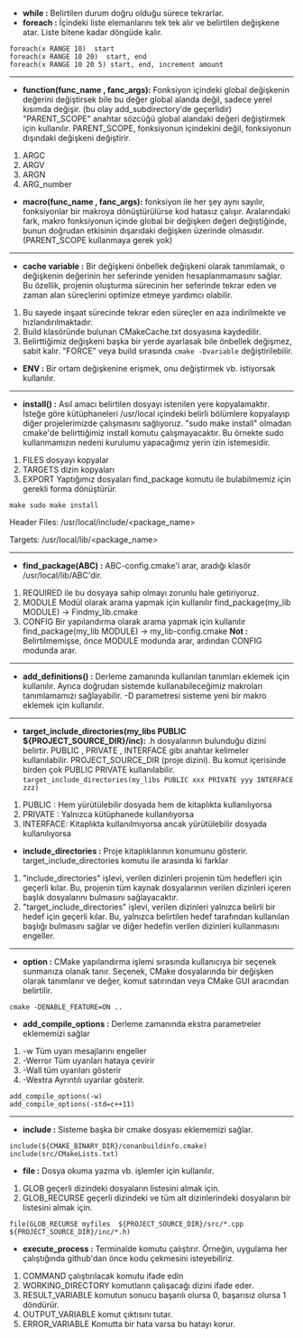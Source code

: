 - **while :** Belirtilen durum doğru olduğu sürece tekrarlar.
- **foreach :** İçindeki liste elemanlarını tek tek alır ve belirtilen değişkene atar. Liste bitene kadar döngüde kalır.
```
foreach(x RANGE 10)  start
foreach(x RANGE 10 20)  start, end
foreach(x RANGE 10 20 5) start, end, increment amount
```
____
- **function(func_name , fanc_args):**  Fonksiyon içindeki global değişkenin değerini değiştirsek bile bu değer global alanda değil, sadece yerel kısımda değişir. (bu olay add_subdirectory'de geçerlidir) "PARENT_SCOPE" anahtar sözcüğü global alandaki değeri değiştirmek için kullanılır. PARENT_SCOPE, fonksiyonun içindekini değil, fonksiyonun dışındaki değişkeni değiştirir.

1. ARGC
2. ARGV
3. ARGN
4. ARG_number
- **macro(func_name , fanc_args):** fonksiyon ile her şey aynı sayılır, fonksiyonlar bir makroya dönüştürülürse kod hatasız çalışır. Aralarındaki fark, makro fonksiyonun içinde global bir değişken değeri değiştiğinde, bunun doğrudan etkisinin dışarıdaki değişken üzerinde olmasıdır. (PARENT_SCOPE kullanmaya gerek yok)
____
- **cache variable :** Bir değişkeni önbellek değişkeni olarak tanımlamak, o değişkenin değerinin her seferinde yeniden hesaplanmamasını sağlar. Bu özellik, projenin oluşturma sürecinin her seferinde tekrar eden ve zaman alan süreçlerini optimize etmeye yardımcı olabilir.
1. Bu sayede inşaat sürecinde tekrar eden süreçler en aza indirilmekte ve hızlandırılmaktadır.
2. Build klasöründe bulunan CMakeCache.txt dosyasına kaydedilir.
3. Belirttiğimiz değişkeni başka bir yerde ayarlasak bile önbellek değişmez, sabit kalır. "FORCE" veya build sırasında `cmake -Dvariable` değiştirilebilir.
- **ENV :** Bir ortam değişkenine erişmek, onu değiştirmek vb. istiyorsak kullanılır.
___
- **install() :** Asıl amacı belirtilen dosyayı istenilen yere kopyalamaktır. İsteğe göre kütüphaneleri /usr/local içindeki belirli bölümlere kopyalayıp diğer projelerimizde çalışmasını sağlıyoruz. "sudo make install" olmadan cmake'de belirttiğimiz install komutu çalışmayacaktır. Bu örnekte sudo kullanmamızın nedeni kurulumu yapacağımız yerin izin istemesidir.
1. FILES dosyayı kopyalar
2. TARGETS dizin kopyaları
3. EXPORT Yaptığımız dosyaları find_package komutu ile bulabilmemiz için gerekli forma dönüştürür.

```
make sudo make install 
```
Header Files: /usr/local/include/<package_name>

Targets: /usr/local/lib/<package_name>
___
- **find_package(ABC) :** ABC-config.cmake'i arar, aradığı klasör /usr/local/lib/ABC'dir.
1. REQUIRED ile bu dosyaya sahip olmayı zorunlu hale getiriyoruz.
2. MODULE Modül olarak arama yapmak için kullanılır find_package(my_lib MODULE) -> Findmy_lib.cmake
3. CONFIG Bir yapılandırma olarak arama yapmak için kullanılır find_package(my_lib MODULE) -> my_lib-config.cmake
**Not :** Belirtilmemişse, önce MODULE modunda arar, ardından CONFIG modunda arar.
___
- **add_definitions() :** Derleme zamanında kullanılan tanımları eklemek için kullanılır. Ayrıca doğrudan sistemde kullanabileceğimiz makroları tanımlamamızı sağlayabilir. -D parametresi sisteme yeni bir makro eklemek için kullanılır.
___
- **target_include_directories(my_libs PUBLIC ${PROJECT_SOURCE_DIR}/inc):**  .h dosyalarının bulunduğu dizini belirtir. PUBLIC , PRIVATE , INTERFACE gibi anahtar kelimeler kullanılabilir. PROJECT_SOURCE_DIR (proje dizini). Bu komut içerisinde birden çok PUBLIC PRIVATE kullanılabilir. `target_include_directories(my_libs PUBLIC xxx PRIVATE yyy INTERFACE zzz)`
1. PUBLIC   : Hem yürütülebilir dosyada hem de kitaplıkta kullanılıyorsa
2. PRIVATE  : Yalnızca kütüphanede kullanılıyorsa
3. INTERFACE: Kitaplıkta kullanılmıyorsa ancak yürütülebilir dosyada kullanılıyorsa
- **include_directories :** Proje kitaplıklarının konumunu gösterir. target_include_directories komutu ile arasında ki farklar
1. "include_directories" işlevi, verilen dizinleri projenin tüm hedefleri için geçerli kılar. Bu, projenin tüm kaynak dosyalarının verilen dizinleri içeren başlık dosyalarını bulmasını sağlayacaktır.
2. "target_include_directories" işlevi, verilen dizinleri yalnızca belirli bir hedef için geçerli kılar. Bu, yalnızca belirtilen hedef tarafından kullanılan başlığı bulmasını sağlar ve diğer hedefin verilen dizinleri kullanmasını engeller.
___
- **option :** CMake yapılandırma işlemi sırasında kullanıcıya bir seçenek sunmanıza olanak tanır. Seçenek, CMake dosyalarında bir değişken olarak tanımlanır ve değer, komut satırından veya CMake GUI aracından belirtilir. 
```
cmake -DENABLE_FEATURE=ON ..
```
- **add_compile_options :** Derleme zamanında ekstra parametreler eklememizi sağlar
1. -w  Tüm uyarı mesajlarını engeller
2. -Werror Tüm uyarıları hataya çevirir
3. -Wall  tüm uyarıları gösterir
4. -Wextra Ayrıntılı uyarılar gösterir.
```
add_compile_options(-w)
add_compile_options(-std=c++11)
```
___
- **include :** Sisteme başka bir cmake dosyası eklememizi sağlar.
```
include(${CMAKE_BINARY_DIR}/conanbuildinfo.cmake)
include(src/CMakeLists.txt)
```
- **file :**  Dosya okuma yazma vb. işlemler için kullanılır.
1. GLOB  geçerli dizindeki dosyaların listesini almak için.
2. GLOB_RECURSE geçerli dizindeki ve tüm alt dizinlerindeki dosyaların bir listesini almak için.
```
file(GLOB_RECURSE myfiles  ${PROJECT_SOURCE_DIR}/src/*.cpp ${PROJECT_SOURCE_DIR}/inc/*.h)
```
- **execute_process :**  Terminalde komutu çalıştırır. Örneğin, uygulama her çalıştığında github'dan önce kodu çekmesini isteyebiliriz.
1. COMMAND çalıştırılacak komutu ifade edin
2. WORKING_DIRECTORY komutların çalışacağı dizini ifade eder.
3. RESULT_VARIABLE komutun sonucu başarılı olursa 0, başarısız olursa 1 döndürür.
4. OUTPUT_VARIABLE komut çıktısını tutar.
5. ERROR_VARIABLE Komutta bir hata varsa bu hatayı korur.
